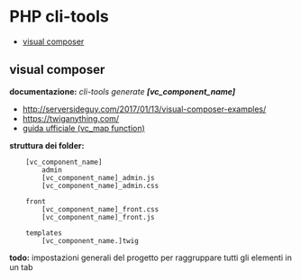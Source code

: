
 # PHP cli-tools



<!-- @import "[TOC]" {cmd="toc" depthFrom=1 depthTo=6 orderedList=false} -->

<!-- code_chunk_output -->

* [visual composer](#visual-composer)

<!-- /code_chunk_output -->

## visual composer

**documentazione:**
*cli-tools generate **[vc_component_name]***

* http://serversideguy.com/2017/01/13/visual-composer-examples/
* https://twiganything.com/
* [guida ufficiale (vc_map function)](https://kb.wpbakery.com/docs/inner-api/vc_map/)

**struttura dei folder:**

```
    [vc_component_name]
        admin
        [vc_component_name]_admin.js
        [vc_component_name]_admin.css

    front
        [vc_component_name]_front.css
        [vc_component_name]_front.js

    templates
        [vc_component_name.]twig

```


**todo:** impostazioni generali del progetto per raggruppare tutti gli elementi in un tab

